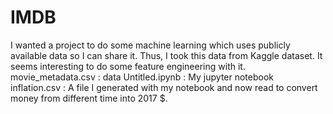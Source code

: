 # IMDB
I wanted a project to do some machine learning which uses publicly available data so I can share it. 
Thus, I took this data from Kaggle dataset. It seems interesting to do some feature engineering with it.
movie_metadata.csv : data
Untitled.ipynb : My jupyter notebook
inflation.csv : A file I generated with my notebook and now read to convert money from different time into 2017 $.
